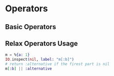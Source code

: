 # Operators

## Basic Operators

## Relax Operators Usage

```elixir
m = %{a: 1}
IO.inspect(nil, label: "m[:b]")
# return :alternative if the firest part is nil
m[:b] || :alternative
```
